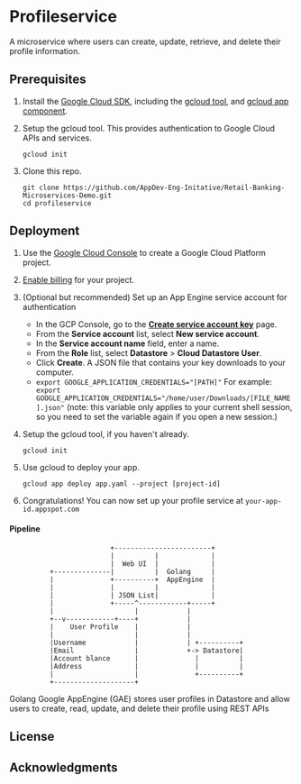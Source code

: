
# Profileservice

A microservice where users can create, update, retrieve, and delete their profile information.

## Prerequisites

1. Install the [Google Cloud SDK](https://cloud.google.com/sdk/), including the [gcloud tool](https://cloud.google.com/sdk/gcloud/), and [gcloud app component](https://cloud.google.com/sdk/gcloud-app).

2. Setup the gcloud tool. This provides authentication to Google Cloud APIs and services.

   ```
   gcloud init
   ```

3. Clone this repo.

   ```
   git clone https://github.com/AppDev-Eng-Initative/Retail-Banking-Microservices-Demo.git
   cd profileservice
   ```


## Deployment

1.  Use the [Google Cloud Console](https://console.cloud.google.com/) to create a Google Cloud Platform project.
2.  [Enable billing](https://support.google.com/cloud/answer/6293499#enable-billing) for your project.
3. (Optional but recommended) Set up an App Engine service account for authentication
    * In the GCP Console, go to the **[Create service account key](https://console.cloud.google.com/apis/credentials/serviceaccountkey?_ga=2.142840501.-1637323123.1562822098)** page.
    * From the **Service account** list, select **New service account**.
    * In the **Service account name** field, enter a name.
    * From the **Role** list, select **Datastore** > **Cloud Datastore User**.
    * Click **Create**. A JSON file that contains your key downloads to your computer.
    * ```export GOOGLE_APPLICATION_CREDENTIALS="[PATH]"``` 
     For example:
     ```  export GOOGLE_APPLICATION_CREDENTIALS="/home/user/Downloads/[FILE_NAME].json"```
    (note: this variable only applies to your current shell session, so you need to set the variable again if you open a new session.)
4.  Setup the gcloud tool, if you haven't already.
    
    ```
    gcloud init
    ```
    
 
5.  Use gcloud to deploy your app.
    
    ```
    gcloud app deploy app.yaml --project [project-id]
    ```
    
6.  Congratulations! You can now set up your profile service at  `your-app-id.appspot.com`



#### Pipeline

                             +------------------------+     
                             |          |             |  
                             |  Web UI  |             |                  
              +--------------|          |  Golang     |                                     
              |              +----------+  AppEngine  |
              |              |          |             |
              |              | JSON List|             |
              |              +-----^------------+-----+
              |                    |            |                          
              +--v------------+----+            |                   
              |    User Profile    |            |                           
              |                    |            |                            
              |Username            |            | +----------+                              
              |Email               |            +-> Datastore|                              
              |Account blance      |              |          |                              
              |Address             |              |          |                              
              |                    |              +----------+                              
              +--------------------+    

Golang Google AppEngine (GAE) stores user profiles in Datastore and allow users to create, read, update, and delete their profile using REST APIs


## License



## Acknowledgments

